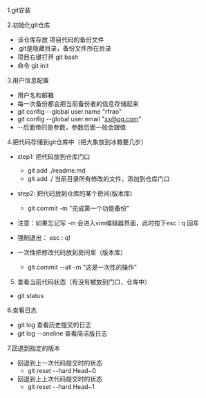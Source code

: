 1.git安装

2.初始化git仓库
 - 该仓库存放 项目代码的备份文件
 - .git是隐藏目录，备份文件所在目录
 - 项目右键打开 git bash
 - 命令 git init

3.用户信息配置
 - 用户名和邮箱
 - 每一次备份都会把当前备份者的信息存储起来
 - git config --global user.name "rfrao"
 - git config --global user.email "xx@qq.com"
 - --后面带的是参数，参数后面一般会跟值

4.把代码存储到git仓库中（把大象放到冰箱要几步）
 - step1: 把代码放到仓库门口 
   + git add ./readme.md 
   + git add ./    当前目录所有修改的文件，添加到仓库门口 
 - step2: 把代码放到仓库的某个房间(版本库)
   + git commit -m "完成第一个功能备份" 
  
 - 注意：如果忘记写 -m 会进入vim编辑器界面，此时按下esc :   q   回车
 - 强制退出： esc  :   q!
 
 - 一次性把修改代码放到房间里（版本库）
   + git commit --all -m "这是一次性的操作" 

   
5. 查看当前代码状态（有没有被放到门口，仓库中）
 - git status

 6.查看日志
  - git log 查看历史提交的日志
  - git log --oneline 查看简洁版日志

7.回退到指定的版本
  - 回退到上一次代码提交时的状态
    +  git reset --hard Head~0
  - 回退到上上次代码提交时的状态
    +  git reset --hard Head~1